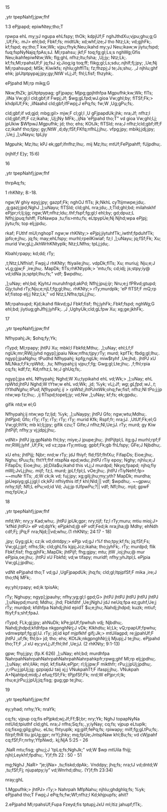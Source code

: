 15

,ytr tpepNahfj;jpw;fhf

1:3 ePjpapd; epiwNtey;tho;T

rpwpa ehL my;yJ ngupa ehLfspy; thOk; kdpjUf;F nghJthdXu;vjpu;ghu;g;G ,Uf;Fk;. mJ> ehl;bd; Fbkf;fs; midtUk; xd;whf,ize;J tho Ntz;Lk; vd;gjhFk;. kf;fspd; ey;tho;T kw;Wk; vjpu;fhyk;Neu;ikahd my;yJ Neu;ikaw;w jiytu;fspd; fuq;fspNyNajq;fpAs;sJ. Ml;rpahsu; jkf;F toq;fg;gl;Ls;s nghWg;Gfis Neu;ikahfepiwNtw;Wk; flg;ghL nfhz;ltu;fsha; ,Uj;jy; Ntz;Lk;. kf;fs;Ml;rpahsUf;F jq;fsJ xj;Jiog;ig toq;ff; flikg;gl;Ls;sdu;.njhlf;fj;jpy; ,Ue;Nj Ml;rpahsupd; MSk; Kiwikfs; njhlu;ghfflTs; fz;fhzpj;J te;Js;shu;. ,J njhlu;ghf ehk; jpUtptpypaj;jpy;gy;NtW vLj;Jf; fhl;Lfisf; fhzyhk;.

ePjpahd Ml;rp mikg;G

Nkw;fhZk; jpUtptpypag; gFjpapy; Mjpg;gpjhthfpa Mgpufhk;kw;Wk; flTs; ,ilNa Vw;gl;l cld;gbf;if Fwpj;Jf; $wg;gLfpd;wJ.gioa Vw;ghl;by; flTSf;Fk;> khdplUf;Fk; ,ilNaahd cld;gbf;ifFwpj;J ePq;fs; fw;W ,Ug;gPu;fs;.

cld;gbf;if vd;gjd; mbg;gil> mjw;F cl;gl;l ,U gFjpapdUk;jhk; nra;Jf; nfhz;l cld;gbf;iff;F cz;ikaha; ,Uj;jNy MFk;.,ijNa 'ePjpahd tho;T" vd gioa Vw;ghl;Lj; jpUkiw $WfpwJ.Mgpufhk; jd; tho; ehs; KOtJk; flTSld; nra;J nfhz;lcld;gbf;iff;F cz;ikahf tho;tjpy; gy;NtW ,d;dy;fSf;FKfq;nfhLj;jhu;. vfpg;jpy; mbikj;jdj;jpy; ,Ue;j ,];uNayu; tpLjiy

Mgpuhk; Mz;ltu; kPJ ek;gpf;ifnfhz;lhu;. mij Mz;ltu; mtUf;FePjpahff; fUjpdhu;.

(njhlf;f E}y; 15:6)

16

,ytr tpepNahfj;jpw;fhf

thrpAq;fs;

1 rhKNty; 8:-18.

ngw;W ghiy epyj;jpy; gazpf;Fk; nghOJ flTs; jk;NkhL cyTtijmwpe;jdu;. ,g;gazj;jpd;NghJ ,];uNayu; flTSld; cld;ghL nra;jdu;.,t;Tld;ghl;bd; milahskhf ePjpr;rl;lj;ijg; ngw;Wf;nfhz;ldu;.thf;fspf;fg;gl;l ehl;by; gd;dpuz;L Nfhj;jpuq;fshff; FbNawpa ,tu;fis>mtu;fs; eLtpypUe;Nj Njhd;wpa ePjpj; jiytu;fs; top elj;jpdu;.

rkaf; FUthf mUl;nghopT ngw;w rhKNty;> ePjpj;jiytuhfTk;,iwthf;fpduhfTk; jpfo;e;jhu;. jq;fs; may;ehLfspy; murhl;rpeilKiwiaf; fz;l ,];uNayu; jq;fSf;Fk; Xu; murid Vw;gLj;JkhWrhKNtyplk; Ntz;LNfhs; tpLj;jdu;.

Kbahl;rpapy; kd;dd; rTy;

,t;Ntz;LNfhisf; Fwpj;J rhKNty; ftiyaile;jhu;. vdpDk;flTs; Xu; muriuj; Nju;e;J vLg;gjw;F ,ire;jhu;. MapDk; flTs;rhKNtyplk;> 'mtu;fs; cd;idj; js;stpy;iy@ vd;idNa js;sptpl;lhu;fs;" vdf; $wpdhu;.

,];uNay; ehl;bd; KjyhtJ muruhfngd;akPd; Nfhj;jpuj;ijr; Nru;e;j fPRvd;gtupd; Gjy;tuhd rTy;Nju;e;njLf;fg;gl;lhu;. rhKNty;> rTy;murdplk; 'eP flTSf;F mQ;rp kf;fistop elj;j Ntz;Lk;" vd Ntz;LNfhs;tpLj;jhu;.

Ml;rpahsupd; Kjd;ikahd flikvd;gJ Fbkf;fisf; fhj;jyhFk;.Fbkf;fspd; nghWg;G ehl;bd; jiytiug;ghJfhj;jyhFk;. ,J ,UghyUk;cld;gLfpw Xu; xg;ge;jkhFk;.

17

,ytr tpepNahfj;jpw;fhf

Nfhypahj;Jk; $ohq;fy;Yk;

rTypd; Ml;rpapy; jhtPJ Xu; mbkl;l Fbkfd;Mthu;. ,];uNay; ehl;Lf;F ngUk;mr;RWj;jyhd ngyp];jpaiu Nkw;nfhs;tjpy;rTy; murd; kpfTk; fbdg;gl;lhu;. ngyp];jpaNghu; tPudhd Nfhypahj; kpfg;ngUk; miw$tyhf ,Ue;jhd;. jhtPJ xU MLNka;f;Fk;rpWtd;. ,tu; Nfhypahj;ij vjpu;f;fg; Gwg;gl;Lte;jhu;. ,f;fhl;rpia cq;fs; kdf;fz; Kd;nfhz;L te;J ghUq;fs;.

ngyp];jpa ehL Nfhypahj; Nghd;W Xu;typikahd ehL vd;Wk;> ,];uNay; ehL rpWtd;jhtPJ Nghd;W tYtw;w ehL vd;Wk; ,jd; %yk; vLj;Jf; $wg;gLfpd;wJ.,t;tYthd Nghu; tPud; Nfhypahj;ij> rpWtd; jhtPJ ntWk;$ohq;fw;fisf; nfhz;Nl tPo;j;jp ntw;wp fz;lhu;. ,ij flTspd;topelj;jy; vd;Nw ,];uNay; kf;fs; ek;gpdu;.

gifik ntd;w el;G

Nfhypahj;ij ntw;wp fz;ljd; %yk; ,];uNaypy; jhtPJ Gfo; ngw;wtu;Mdhu;. jhtPjpd; Gfo; rTy; rTy; rTy; rTy; rTy; murid Kfk; Rspf;fr; nra;jJ. ,UtUf;Fk;el;G Vw;gl;lhYk; mb kl;lj;jpy; gifik czu;T Gife;J nfhz;Nl,Ue;jJ. rTy; murd; gy Kiw jhtPijf; nfhy;y vj;jdpj;jhu;.

vdNt> jhtPJ jg;gpNahb fhl;by; miye;J jpupe;jhu;. jhtPijtpl;L itg;gJ murhl;rpf;F mr;RWj;jyhf ,Uf;Fk; vd vz;zpa rTy;mtiug; gpbf;Fk;gb fhLfspy; GFe;J Njbdhu;.

xU ehs; jhtPijj; Njbr; nrd;w rTy; jdJ fhiyf; fld;fSf;fhfXu; FifapDs; Eioe;jhu;. Nghu; tPuu;fs; fhtYf;fhf ntspNa epd;wdu;.jhtPJ rTiy epoy; Nghy; njhlu;e;J FifapDs; Eioe;jhu;. jd;Dila$u;ikahd this vLj;J murdpd; Nkyq;fpapd; njhq;fiy mWj;JvLj;jhu;. mijf; fz;L murd; jpLf;fpl;L vOe;jhu;. jhtPJ rTiyNehf;fp> ~~muNr flTs; ,d;W ck;ik vd; fuj;jpy; xg;gilj;jhu;my;yth? MapDk; murdha; jpUepiyg;gLj;jgl;l ck;kPJ nfhiythis itf;f khl;Nld;|| vdf; $wpdhu;. ~~gpwu; nrhy;tijf; Nfl;L ePu;vd;id Vd; Juj;jp tUfpwPu;?|| vdf; Nfl;lhu;. mjd; gpwF mq;fpUe;J

18

,ytr tpepNahfj;jpw;fhf

mfd;Wr; nry;y Kad;whu;. jhtPJ jpUk;gpr; nry;tijf; fz;l rTy;muru; mtiu mioj;J> 'kfNd jhtPJ> eP vd;dpYk; ePjpkhd;@ eP vdf;Fed;ik nra;jha;@ Mdhy; ehNdh cdf;Fj; jPq;F nra;Njd;||vd;whu;.(1 rhKNty; 24:17 - 18)

,jpy; Gyg;gLk; cz;ik vd;dntdpy;> ePjp vd;gJ r%f tho;tpy;kf;fs; jq;fSf;Fs; Vw;gLj;jpf; nfhs;Sk; cld;ghLfis kjpj;Jcz;ikaha; tho;jyhFk;. rTy; murdpd; flik Fbkf;fisf; fhg;gjhFk;.MapDk; jhtPijf; fhg;gjpy; mtu; jtW ,ioj;jhu;@ mur ePjpia,oe;jhu;. jhtPJ xU Fbkfd; vd;w tifapy; muridf; nfhy;yhJtpl;L ePjpia Vw;gLj;jpdhu;.

vdNt ePjpahd tho;T vd;gJ ,UgFjpapdUk; jhq;fs; cld;gl;ltpjpfSf;F mika ,ire;J tho;tNj MFk;.

ey;yhl;rpapy; ed;ik tpisAk;

rTy; Nghupy; ngyp];jpauhy; nfhy;yg;gl;l gpd;G> jhtPJ jhtPJ jhtPJ jhtPJ jhtPJ ,];uNaypd;murd; Mdhu;. jhd; Fbkfdhf ,Ue;jNghJ jdJ neUq;fpa ez;guhf,Ue;j rTy; murdpd; kfdhfpa Nahdj;jhid epidT $u;e;jhu;.Nahdj;jhdpd; kuzk; mtiuf; ftiyf;Fs;shf;fpaJ.

rTypd; FLk;gj;jpy; ahNuDk; kPe;jpUf;fpwhuh vdj; Njbdhu;. Nahdj;jhdpd;kfdhfpa nkgpnghNrj;J vDk; Klkhdtu; kl;Lk; vQ;rpapUf;fpwhu; vdmwptpf;fg;gl;lJ. rTy; jd;id kpf mjpfkhf gifj;Jk;> mtUilagpd; re;jjpahUf;F jhtPJ ,uf;fk; fhl;b> jd; tho; ehs; KOtJk;nkgpnghNrj;ij Mjupj;J te;jhu;. ePjpahd tho;Tf;F ,J xU ey;yvLj;Jf;fhl;lhf ,Ue;jJ. (2 rhKNty; 9:1-13)

gpw; fhyj;jpy; (fp.K 626) ,];uNay; ehl;bd; murdhfpa NahrpahNahrpahNahrpahNahrpahNahrpahkpfr;rpwg;ghf Ml;rp elj;jpdhu;. ,];uNay; ehl;ilAk; mjd; kf;fisAk;ePjpr; rl;lj;jpw;F mikthfr; rPu;j;jpUj;jpdhu;. ,r;rPu;j;jpUj;jg; gzpiajdJ taij xj;j VNukpahTf;F ifaspj;jhu;. VNukpah A+Njahtpd;midj;J efuq;fSf;Fk; tPjpfSf;Fk; nrd;W ePjpr;rl;lk; rhu;e;jrPu;j;jpUj;jq;fisg; gug;gp te;jhu;.

19

,ytr tpepNahfj;jpw;fhf

ey;yhad; nrhy;Yk; nraYk;

cq;fs; vjpup cq;fis ePjpkd;wj;Jf;Ff;$l;br; nry;Yk; NghJ topapNyNa mtUld;tpiuthf cld;ghL nra;J nfhs;Sq;fs;.,y;iyNay; cq;fs; vjpup eLtuplk; cq;fisxg;gilg;ghu;. eLtu; fhtyuplk; xg;gilf;fePq;fs; rpiwapy; milf;fg;gLtPu;fs;. filrpf;fhR tiu jpUg;gpr; nrYj;jhky; mq;fpUe;JntspNaw khl;Bu;fs; vd cWjpahf cq;fSf;Fr;nrhy;YfpNwd;. kj;NjA 5:25 - 26

,NaR mtu;fisg; ghu;j;J 'tpLq;fs;NghJk;" vd;W $wp mtUila fhijj; njhl;Leykhf;fpdhu;. Y}f;fh 22 : 50 - 51

mg;NghJ ,NaR> “je;ijNa> ,tu;fiskd;dpAk;. Vnddpy; jhq;fs; nra;tJ vd;dntd;W ,tu;fSf;Fj; njupatpy;iy” vd;Wnrhd;dhu;. (Y}f;fh 23:34)

nray;ghL

1.Mgpufhk;> jhtPJ> rTy;> Nahrpah MfpNahu; njhlu;ghdghlq;fs; %yk; ePjpahd tho;T Fwpj;J ePq;fs;fw;Wf;nfhz;l Kd;khjpupfs; ahit?

2.ePjpahd Ml;rpahsUf;Fupa Fzeyd;fis tptupj;JxU ml;ltiz jahupf;fTk;.